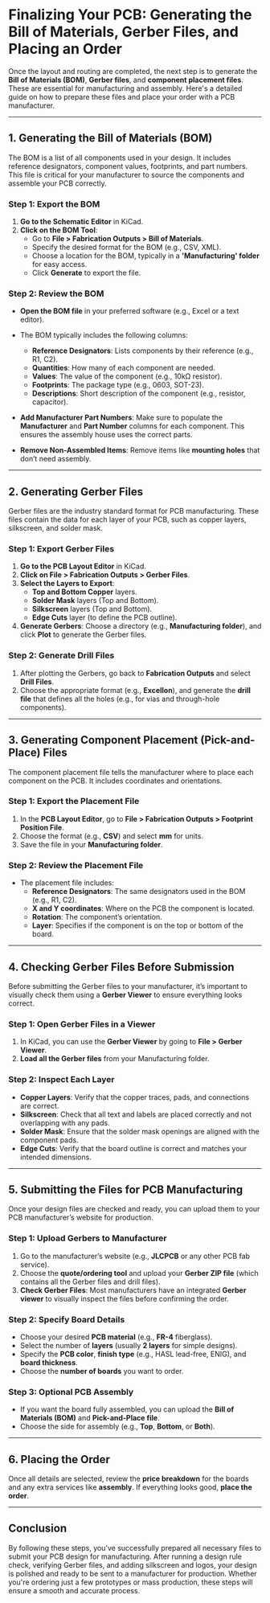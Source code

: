 # Finalizing Your PCB: Generating the Bill of Materials, Gerber Files, and Placing an Order

Once the layout and routing are completed, the next step is to generate the **Bill of Materials (BOM)**, **Gerber files**, and **component placement files**. These are essential for manufacturing and assembly. Here's a detailed guide on how to prepare these files and place your order with a PCB manufacturer.

---

## **1. Generating the Bill of Materials (BOM)**

The BOM is a list of all components used in your design. It includes reference designators, component values, footprints, and part numbers. This file is critical for your manufacturer to source the components and assemble your PCB correctly.

### **Step 1: Export the BOM**
1. **Go to the Schematic Editor** in KiCad.
2. **Click on the BOM Tool**:
   - Go to **File > Fabrication Outputs > Bill of Materials**.
   - Specify the desired format for the BOM (e.g., CSV, XML).
   - Choose a location for the BOM, typically in a **'Manufacturing' folder** for easy access.
   - Click **Generate** to export the file.

### **Step 2: Review the BOM**
- **Open the BOM file** in your preferred software (e.g., Excel or a text editor).
- The BOM typically includes the following columns:
  - **Reference Designators**: Lists components by their reference (e.g., R1, C2).
  - **Quantities**: How many of each component are needed.
  - **Values**: The value of the component (e.g., 10kΩ resistor).
  - **Footprints**: The package type (e.g., 0603, SOT-23).
  - **Descriptions**: Short description of the component (e.g., resistor, capacitor).
  
- **Add Manufacturer Part Numbers**: Make sure to populate the **Manufacturer** and **Part Number** columns for each component. This ensures the assembly house uses the correct parts.
- **Remove Non-Assembled Items**: Remove items like **mounting holes** that don’t need assembly.

---

## **2. Generating Gerber Files**

Gerber files are the industry standard format for PCB manufacturing. These files contain the data for each layer of your PCB, such as copper layers, silkscreen, and solder mask.

### **Step 1: Export Gerber Files**
1. **Go to the PCB Layout Editor** in KiCad.
2. **Click on File > Fabrication Outputs > Gerber Files**.
3. **Select the Layers to Export**:
   - **Top and Bottom Copper** layers.
   - **Solder Mask** layers (Top and Bottom).
   - **Silkscreen** layers (Top and Bottom).
   - **Edge Cuts** layer (to define the PCB outline).
4. **Generate Gerbers**: Choose a directory (e.g., **Manufacturing folder**), and click **Plot** to generate the Gerber files.

### **Step 2: Generate Drill Files**
1. After plotting the Gerbers, go back to **Fabrication Outputs** and select **Drill Files**.
2. Choose the appropriate format (e.g., **Excellon**), and generate the **drill file** that defines all the holes (e.g., for vias and through-hole components).

---

## **3. Generating Component Placement (Pick-and-Place) Files**

The component placement file tells the manufacturer where to place each component on the PCB. It includes coordinates and orientations.

### **Step 1: Export the Placement File**
1. In the **PCB Layout Editor**, go to **File > Fabrication Outputs > Footprint Position File**.
2. Choose the format (e.g., **CSV**) and select **mm** for units.
3. Save the file in your **Manufacturing folder**.

### **Step 2: Review the Placement File**
- The placement file includes:
  - **Reference Designators**: The same designators used in the BOM (e.g., R1, C2).
  - **X and Y coordinates**: Where on the PCB the component is located.
  - **Rotation**: The component’s orientation.
  - **Layer**: Specifies if the component is on the top or bottom of the board.

---

## **4. Checking Gerber Files Before Submission**

Before submitting the Gerber files to your manufacturer, it’s important to visually check them using a **Gerber Viewer** to ensure everything looks correct.

### **Step 1: Open Gerber Files in a Viewer**
1. In KiCad, you can use the **Gerber Viewer** by going to **File > Gerber Viewer**.
2. **Load all the Gerber files** from your Manufacturing folder.

### **Step 2: Inspect Each Layer**
- **Copper Layers**: Verify that the copper traces, pads, and connections are correct.
- **Silkscreen**: Check that all text and labels are placed correctly and not overlapping with any pads.
- **Solder Mask**: Ensure that the solder mask openings are aligned with the component pads.
- **Edge Cuts**: Verify that the board outline is correct and matches your intended dimensions.

---

## **5. Submitting the Files for PCB Manufacturing**

Once your design files are checked and ready, you can upload them to your PCB manufacturer’s website for production.

### **Step 1: Upload Gerbers to Manufacturer**
1. Go to the manufacturer’s website (e.g., **JLCPCB** or any other PCB fab service).
2. Choose the **quote/ordering tool** and upload your **Gerber ZIP file** (which contains all the Gerber files and drill files).
3. **Check Gerber Files**: Most manufacturers have an integrated **Gerber viewer** to visually inspect the files before confirming the order.

### **Step 2: Specify Board Details**
- Choose your desired **PCB material** (e.g., **FR-4** fiberglass).
- Select the number of **layers** (usually **2 layers** for simple designs).
- Specify the **PCB color**, **finish type** (e.g., HASL lead-free, ENIG), and **board thickness**.
- Choose the **number of boards** you want to order.

### **Step 3: Optional PCB Assembly**
- If you want the board fully assembled, you can upload the **Bill of Materials (BOM)** and **Pick-and-Place file**.
- Choose the side for assembly (e.g., **Top**, **Bottom**, or **Both**).

---

## **6. Placing the Order**

Once all details are selected, review the **price breakdown** for the boards and any extra services like **assembly**. If everything looks good, **place the order**.

---

## **Conclusion**

By following these steps, you’ve successfully prepared all necessary files to submit your PCB design for manufacturing. After running a design rule check, verifying Gerber files, and adding silkscreen and logos, your design is polished and ready to be sent to a manufacturer for production. Whether you're ordering just a few prototypes or mass production, these steps will ensure a smooth and accurate process.